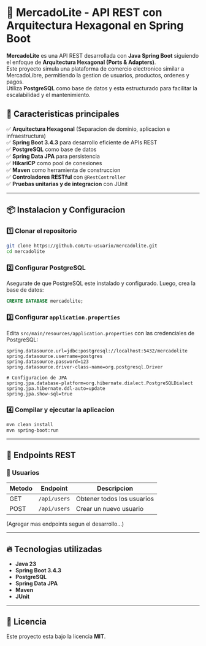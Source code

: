 # 🛒 MercadoLite - API REST con Arquitectura Hexagonal en Spring Boot

**MercadoLite** es una API REST desarrollada con **Java Spring Boot** siguiendo el enfoque de **Arquitectura Hexagonal (Ports & Adapters)**.  
Este proyecto simula una plataforma de comercio electronico similar a MercadoLibre, permitiendo la gestion de usuarios, productos, ordenes y pagos.  
Utiliza **PostgreSQL** como base de datos y esta estructurado para facilitar la escalabilidad y el mantenimiento.

## 🚀 Caracteristicas principales

✅ **Arquitectura Hexagonal** (Separacion de dominio, aplicacion e infraestructura)  
✅ **Spring Boot 3.4.3** para desarrollo eficiente de APIs REST  
✅ **PostgreSQL** como base de datos  
✅ **Spring Data JPA** para persistencia  
✅ **HikariCP** como pool de conexiones  
✅ **Maven** como herramienta de construccion  
✅ **Controladores RESTful** con `@RestController`  
✅ **Pruebas unitarias y de integracion** con JUnit  

---

## 📦 Instalacion y Configuracion

### 1️⃣ Clonar el repositorio
```sh
git clone https://github.com/tu-usuario/mercadolite.git
cd mercadolite
```

### 2️⃣ Configurar PostgreSQL
Asegurate de que PostgreSQL este instalado y configurado. Luego, crea la base de datos:
```sql
CREATE DATABASE mercadolite;
```

### 3️⃣ Configurar `application.properties`
Edita `src/main/resources/application.properties` con las credenciales de PostgreSQL:

```properties
spring.datasource.url=jdbc:postgresql://localhost:5432/mercadolite
spring.datasource.username=postgres
spring.datasource.password=123
spring.datasource.driver-class-name=org.postgresql.Driver

# Configuracion de JPA
spring.jpa.database-platform=org.hibernate.dialect.PostgreSQLDialect
spring.jpa.hibernate.ddl-auto=update
spring.jpa.show-sql=true
```

### 4️⃣ Compilar y ejecutar la aplicacion
```sh
mvn clean install
mvn spring-boot:run
```

---

## 📡 Endpoints REST

### 🔹 Usuarios
| Metodo | Endpoint       | Descripcion                |
|--------|---------------|----------------------------|
| GET    | `/api/users`  | Obtener todos los usuarios |
| POST   | `/api/users`  | Crear un nuevo usuario     |

(Agregar mas endpoints segun el desarrollo...)

---

## 🔥 Tecnologias utilizadas
- **Java 23**
- **Spring Boot 3.4.3**
- **PostgreSQL**
- **Spring Data JPA**
- **Maven**
- **JUnit**

---

## 📜 Licencia
Este proyecto esta bajo la licencia **MIT**.